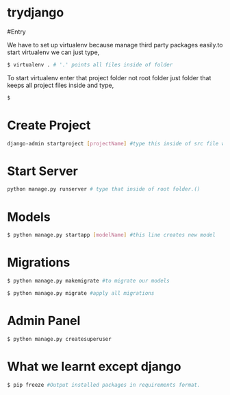 # trydjango

#Entry

We have to set up virtualenv because manage third party packages easily.to start virtualenv we can just type,

``` bash
$ virtualenv . # '.' points all files inside of folder
```

To start virtualenv enter that project folder not root folder just folder that keeps all project files inside and type,
``` bash
$
```

# Create Project

``` bash
django-admin startproject [projectName] #type this inside of src file which we created before and is located main folder.
``` 

# Start Server

``` bash
python manage.py runserver # type that inside of root folder.()
```

# Models

``` bash
$ python manage.py startapp [modelName] #this line creates new model
```

# Migrations

``` bash
$ python manage.py makemigrate #to migrate our models
```

``` bash
$ python manage.py migrate #apply all migrations
``` 

# Admin Panel

``` bash
$ python manage.py createsuperuser
```

# What we learnt except django

``` bash
$ pip freeze #Output installed packages in requirements format.
```
